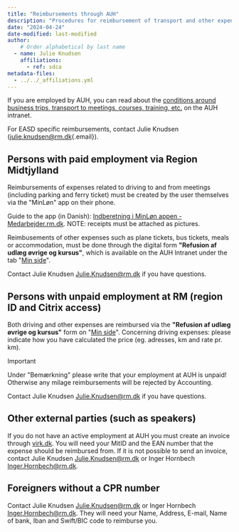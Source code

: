 ```yaml
---
title: "Reimbursements through AUH"
description: "Procedures for reimbursement of transport and other expenses from AUH funds"
date: "2024-04-24"
date-modified: last-modified
author:
    # Order alphabetical by last name
  - name: Julie Knudsen
    affiliations: 
      - ref: sdca
metadata-files: 
  - ../../_affiliations.yml
---
```


If you are employed by AUH, you can read about the [conditions around
business trips, transport to meetings, courses, training,
etc.](https://auh.intranet.rm.dk/personale/kursus-tjenesterejser-og-moeder/)
on the AUH intranet.

For EASD specific reimbursements, contact Julie Knudsen
([julie.knudsen\@rm.dk](mailto:julie.knudsen@rm.dk){.email}).

## Persons with paid employment via Region Midtjylland

Reimbursements of expenses related to driving to and from meetings (including parking and ferry ticket) must
be created by the user themselves via the "MinLøn" app on their phone.

Guide to the app (in Danish): [Indberetning i MinLøn appen -
Medarbejder.rm.dk](https://www.medarbejder.rm.dk/ansattelsesforhold/lon-lonforhandling-og-overenskomst/lon-og-lonforhandling/befordringsgodtgorelsen/indberetning-af-befordring-i-korselsapp-korsel-og-udlag/).
NOTE: receipts must be attached as pictures.

Reimbusements of other expenses such as plane tickets, bus tickets,
meals or accommodation, must be done through the digital form
**"Refusion af udlæg øvrige og kursus"**, which is available on the AUH
Intranet under the tab "[Min
side](http://auh.intranet.rm.dk/min-side/)".

Contact Julie Knudsen [Julie.Knudsen\@rm.dk](mailto:julie.knudsen@rm.dk)
if you have questions.

## Persons with unpaid employment at RM (region ID and Citrix access)

Both driving and other expenses are reimbursed via the **"Refusion af
udlæg øvrige og kursus"** form on "[Min
side](http://auh.intranet.rm.dk/min-side/)". Concerning driving
expenses: please indicate how you have calculated the price (eg.
adresses, km and rate pr. km). 
> [!IMPORTANT]
> Under "Bemærkning" please write that your employment at AUH is unpaid! Otherwise any milage reimbursements will be rejected by Accounting.

Contact Julie Knudsen [Julie.Knudsen\@rm.dk](mailto:julie.knudsen@rm.dk)
if you have questions.

## Other external parties (such as speakers)

If you do not have an active employment at AUH you must create an invoice through [virk.dk](https://virk.dk/myndigheder/stat/ERST/selvbetjening/NemHandel_Fakturablanket/). You will need your MitID and the EAN number that the expense should be reimbursed from. If it is not possible
to send an invoice, contact Julie Knudsen
[Julie.Knudsen\@rm.dk](mailto:julie.knudsen@rm.dk) or Inger Hornbech
[Inger.Hornbech\@rm.dk](mailto:inger.hornbech@rm.dk).

## Foreigners without a CPR number

Contact Julie Knudsen [Julie.Knudsen\@rm.dk](mailto:julie.knudsen@rm.dk)
or Inger Hornbech [Inger.Hornbech\@rm.dk](mailto:inger.hornbech@rm.dk).
They will need your Name, Address, E-mail, Name of bank, Iban and Swift/BIC code to reimburse you.
